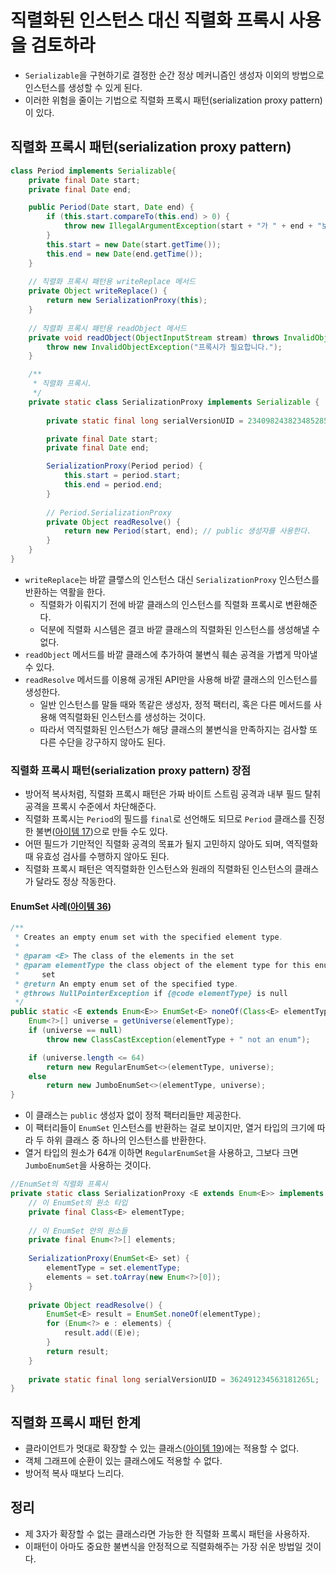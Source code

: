 # 직렬화된 인스턴스 대신 직렬화 프록시 사용을 검토하라

* `Serializable`을 구현하기로 결정한 순간 정상 메커니즘인 생성자 이외의 방법으로 인스턴스를 생성할 수 있게 된다.
* 이러한 위험을 줄이는 기법으로 직렬화 프록시 패턴(serialization proxy pattern)이 있다.

## 직렬화 프록시 패턴(serialization proxy pattern)

```java
class Period implements Serializable{
    private final Date start;
    private final Date end;

    public Period(Date start, Date end) {
        if (this.start.compareTo(this.end) > 0) {
            throw new IllegalArgumentException(start + "가 " + end + "보다 늦다.");
        }
        this.start = new Date(start.getTime());
        this.end = new Date(end.getTime());
    }
    
    // 직렬화 프록시 패턴용 writeReplace 메서드
    private Object writeReplace() {
        return new SerializationProxy(this);
    }
    
    // 직렬화 프록시 패턴용 readObject 메서드
    private void readObject(ObjectInputStream stream) throws InvalidObjectException {
        throw new InvalidObjectException("프록시가 필요합니다.");
    }

    /**
     * 직렬화 프록시.
     */
    private static class SerializationProxy implements Serializable {
        
        private static final long serialVersionUID = 234098243823485285L;

        private final Date start;
        private final Date end;

        SerializationProxy(Period period) {
            this.start = period.start;
            this.end = period.end;
        }
        
        // Period.SerializationProxy
        private Object readResolve() {
            return new Period(start, end); // public 생성자를 사용한다.
        }
    }
}
```

* `writeReplace`는 바깥 클랳스의 인스턴스 대신 `SerializationProxy` 인스턴스를 반환하는 역활을 한다.
  * 직렬화가 이뤄지기 전에 바깥 클래스의 인스턴스를 직렬화 프록시로 변환해준다.
  * 덕분에 직렬화 시스템은 결코 바깥 클래스의 직렬화된 인스턴스를 생성해낼 수 없다.
* `readObject` 메서드를 바깥 클래스에 추가하여 불변식 훼손 공격을 가볍게 막아낼 수 있다.
* `readResolve` 메서드를 이용해 공개된 API만을 사용해 바깥 클래스의 인스턴스를 생성한다.
  * 일반 인스턴스를 말들 때와 똑같은 생성자, 정적 팩터리, 혹은 다른 메서드를 사용해 역직렬화된 인스턴스를 생성하는 것이다.
  * 따라서 역직렬화된 인스턴스가 해당 클래스의 불변식을 만족하지는 검사할 또 다른 수단을 강구하지 않아도 된다.

### 직렬화 프록시 패턴(serialization proxy pattern) 장점

* 방어적 복사처럼, 직렬화 프록시 패턴은 가짜 바이트 스트림 공격과 내부 필드 탈취 공격을 프록시 수준에서 차단해준다.
* 직렬화 프록시는 `Period`의 필드를 `final`로 선언해도 되므로 `Period` 클래스를 진정한 불변([아이템 17](https://github.com/parkhanbeen/study/blob/master/effective-java/4%EC%9E%A5/17.%EB%B3%80%EA%B2%BD%20%EA%B0%80%EB%8A%A5%EC%84%B1%EC%9D%84%20%EC%B5%9C%EC%86%8C%ED%99%94%ED%95%98%EB%9D%BC.md))으로 만들 수도 있다.
* 어떤 필드가 기만적인 직렬화 공격의 목표가 될지 고민하지 않아도 되며, 역직렬화 때 유효성 검사를 수행하지 않아도 된다.
* 직렬화 프록시 패턴은 역직렬화한 인스턴스와 원래의 직렬화된 인스턴스의 클래스가 달라도 정상 작동한다.

#### EnumSet 사례([아이템 36](https://github.com/parkhanbeen/study/blob/master/effective-java/6%EC%9E%A5/36.%EB%B9%84%ED%8A%B8%20%ED%95%84%EB%93%9C%20%EB%8C%80%EC%8B%A0%20EnumSet%EC%9D%84%20%EC%82%AC%EC%9A%A9%ED%95%98%EB%9D%BC.md))

```java
/**
 * Creates an empty enum set with the specified element type.
 *
 * @param <E> The class of the elements in the set
 * @param elementType the class object of the element type for this enum
 *     set
 * @return An empty enum set of the specified type.
 * @throws NullPointerException if {@code elementType} is null
 */
public static <E extends Enum<E>> EnumSet<E> noneOf(Class<E> elementType) {
    Enum<?>[] universe = getUniverse(elementType);
    if (universe == null)
        throw new ClassCastException(elementType + " not an enum");

    if (universe.length <= 64)
        return new RegularEnumSet<>(elementType, universe);
    else
        return new JumboEnumSet<>(elementType, universe);
}

```

* 이 클래스는 `public` 생성자 없이 정적 팩터리들만 제공한다.
* 이 팩터리들이 `EnumSet` 인스턴스를 반환하는 걸로 보이지만, 열거 타입의 크기에 따라 두 하위 클래스 중 하나의 인스턴스를 반환한다.
* 열거 타입의 원소가 64개 이하면 `RegularEnumSet`을 사용하고, 그보다 크면 `JumboEnumSet`을 사용하는 것이다.

```java
//EnumSet의 직렬화 프록시
private static class SerializationProxy <E extends Enum<E>> implements Serializable {
    // 이 EnumSet의 원소 타입
    private final Class<E> elementType;
    
    // 이 EnumSet 안의 원소들
    private final Enum<?>[] elements;
    
    SerializationProxy(EnumSet<E> set) {
        elementType = set.elementType;
        elements = set.toArray(new Enum<?>[0]);
    }
    
    private Object readResolve() {
        EnumSet<E> result = EnumSet.noneOf(elementType);
        for (Enum<?> e : elements) {
            result.add((E)e);
        }
        return result;
    }
    
    private static final long serialVersionUID = 362491234563181265L;
}
```

## 직렬화 프록시 패턴 한계

* 클라이언트가 멋대로 확장할 수 있는 클래스([아이템 19](https://github.com/parkhanbeen/study/blob/master/effective-java/4%EC%9E%A5/19.%EC%83%81%EC%86%8D%EC%9D%84%20%EA%B3%A0%EB%A0%A4%ED%95%B4%20%EC%84%A4%EA%B3%84%ED%95%98%EA%B3%A0%20%EB%AC%B8%EC%84%9C%ED%99%94%ED%95%98%EB%9D%BC.%20%EA%B7%B8%EB%9F%AC%EC%A7%80%20%EC%95%8A%EC%95%98%EB%8B%A4%EB%A9%B4%20%EC%83%81%EC%86%8D%EC%9D%84%20%EA%B8%88%EC%A7%80%ED%95%98%EB%9D%BC.md))에는 적용할 수 없다.
* 객체 그래프에 순환이 있는 클래스에도 적용할 수 없다.
* 방어적 복사 때보다 느리다.

## 정리

* 제 3자가 확장할 수 없는 클래스라면 가능한 한 직렬화 프록시 패턴을 사용하자.
* 이패턴이 아마도 중요한 불변식을 안정적으로 직렬화해주는 가장 쉬운 방법일 것이다.

